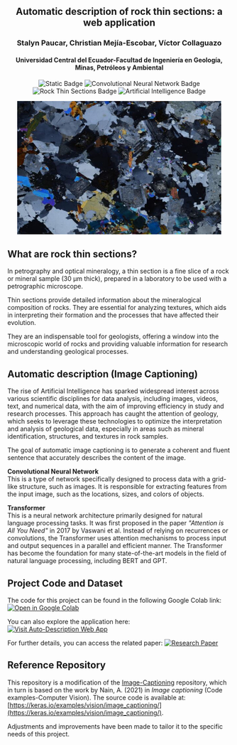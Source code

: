 <h2 align="center">Automatic description of rock thin sections: a web application</h2>
<h3 align="center">Stalyn Paucar, Christian Mejía-Escobar, Víctor Collaguazo</h3>
<h4 align="center">Universidad Central del Ecuador-Facultad de Ingeniería en Geología, Minas, Petróleos y Ambiental</h4>

<div align="center">
<img src="https://img.shields.io/badge/Transformer-blue?link=https%3A%2F%2Farxiv.org%2Fabs%2F1706.03762" alt="Static Badge">
<img src="https://img.shields.io/badge/Convolutional%20Neural%20Network-green" alt="Convolutional Neural Network Badge">
<img src="https://img.shields.io/badge/Rock%20Thin%20Sections-red" alt="Rock Thin Sections Badge">
<img src="https://img.shields.io/badge/Artificial%20Intelligence-yellow" alt="Artificial Intelligence Badge">
  
</div>

<p align="center">
  <img width="460" height="300" src="https://github.com/stalyn314/Thin_Section/blob/main/tested_image/T_08495.jpg?raw=true">
</p>

<!--(https://shields.io/badges/static-badge) -->



## What are rock thin sections?

In petrography and optical mineralogy, a thin section is a fine slice of a rock or mineral sample (30 μm thick), prepared in a laboratory to be used with a petrographic microscope.

Thin sections provide detailed information about the mineralogical composition of rocks. They are essential for analyzing textures, which aids in interpreting their formation and the processes that have affected their evolution.

They are an indispensable tool for geologists, offering a window into the microscopic world of rocks and providing valuable information for research and understanding geological processes.

## Automatic description (Image Captioning)

The rise of Artificial Intelligence has sparked widespread interest across various scientific disciplines for data analysis, including images, videos, text, and numerical data, with the aim of improving efficiency in study and research processes. This approach has caught the attention of geology, which seeks to leverage these technologies to optimize the interpretation and analysis of geological data, especially in areas such as mineral identification, structures, and textures in rock samples.

The goal of automatic image captioning is to generate a coherent and fluent sentence that accurately describes the content of the image.

**Convolutional Neural Network**  
This is a type of network specifically designed to process data with a grid-like structure, such as images.
It is responsible for extracting features from the input image, such as the locations, sizes, and colors of objects.

**Transformer**  
This is a neural network architecture primarily designed for natural language processing tasks. It was first proposed in the paper *"Attention is All You Need"* in 2017 by Vaswani et al.
Instead of relying on recurrences or convolutions, the Transformer uses attention mechanisms to process input and output sequences in a parallel and efficient manner.
The Transformer has become the foundation for many state-of-the-art models in the field of natural language processing, including BERT and GPT.

## Project Code and Dataset

The code for this project can be found in the following Google Colab link:
<a href="https://colab.research.google.com/drive/11ZR1QGw1H8uCoN7g2dHZSyh7f8OeHUwH?usp=sharing">
  <img src="https://img.shields.io/badge/Open%20in-Google%20Colab-blue?logo=googlecolab&logoColor=white" alt="Open in Google Colab">
</a>

You can also explore the application here:
<a href="https://stalynpaucar271828.wixsite.com/auto-descripcion">
  <img src="https://img.shields.io/badge/Visit%20Auto%20Description%20App-brightgreen" alt="Visit Auto-Description Web App">
</a>

For further details, you can access the related paper:
<a href="https://www.sciencedirect.com/science/article/pii/S2666544125000140">
  <img src="https://img.shields.io/badge/Research%20Paper-ScienceDirect-blue" alt="Research Paper">
</a>

## Reference Repository

This repository is a modification of the [Image-Captioning](https://github.com/TomatoFT/Image-Captioning) repository, which in turn is based on the work by Nain, A. (2021) in *Image captioning* (Code examples-Computer Vision). The source code is available at: [https://keras.io/examples/vision/image_captioning/](https://keras.io/examples/vision/image_captioning/). 

Adjustments and improvements have been made to tailor it to the specific needs of this project.


